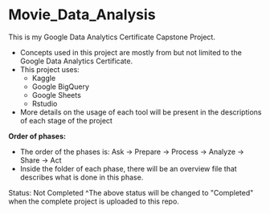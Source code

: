 # Movie_Data_Analysis
This is my Google Data Analytics Certificate Capstone Project.
 - Concepts used in this project are mostly from but not limited to the Google Data Analytics Certificate.
 - This project uses:
    - Kaggle
    - Google BigQuery
    - Google Sheets
    - Rstudio
 - More details on the usage of each tool will be present in the descriptions of each stage of the project

**Order of phases:**
 - The order of the phases is: Ask -> Prepare -> Process -> Analyze -> Share -> Act
 - Inside the folder of each phase, there will be an overview file that describes what is done in this phase.

Status: Not Completed
^The above status will be changed to "Completed" when the complete project is uploaded to this repo.
